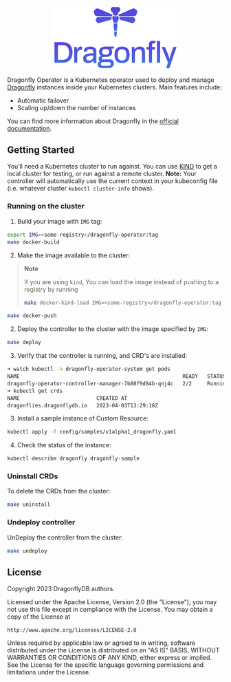 <p align="center">
  <a href="https://dragonflydb.io">
    <img  src="/.github/images/logo-full.svg"
      width="284" border="0" alt="Dragonfly">
  </a>
</p>

Dragonfly Operator is a Kubernetes operator used to deploy and manage [Dragonfly](https://dragonflydb.io/) instances inside your Kubernetes clusters.
Main features include:

- Automatic failover
- Scaling up/down the number of instances

You can find more information about Dragonfly in the [official documentation](https://dragonflydb.io/docs/).

## Getting Started

You’ll need a Kubernetes cluster to run against. You can use [KIND](https://sigs.k8s.io/kind) to get a local cluster for testing, or run against a remote cluster.
**Note:** Your controller will automatically use the current context in your kubeconfig file (i.e. whatever cluster `kubectl cluster-info` shows).

### Running on the cluster

1. Build your image with `IMG` tag:

```sh
export IMG=<some-registry>/dragonfly-operator:tag
make docker-build
```

2. Make the image available to the cluster:

> **Note**
>
> If you are using `kind`, You can load the image instead of pushing to a registry by running
>
> ```sh
> make docker-kind-load IMG=<some-registry>/dragonfly-operator:tag
> ```

```sh
make docker-push
```

2. Deploy the controller to the cluster with the image specified by `IMG`:

```sh
make deploy
```

3. Verify that the controller is running, and CRD's are installed:

```sh
➜ watch kubectl -n dragonfly-operator-system get pods                                                        
NAME                                                     READY   STATUS        RESTARTS   AGE
dragonfly-operator-controller-manager-7b88f9d84b-qnj4c   2/2     Running       0          13m
➜ kubectl get crds                             
NAME                         CREATED AT
dragonflies.dragonflydb.io   2023-04-03T13:29:18Z
```

3. Install a sample instance of Custom Resource:

```sh
kubectl apply -f config/samples/v1alpha1_dragonfly.yaml

```

4. Check the status of the instance:

```sh
kubectl describe dragonfly dragonfly-sample
```

### Uninstall CRDs

To delete the CRDs from the cluster:

```sh
make uninstall
```

### Undeploy controller

UnDeploy the controller from the cluster:

```sh
make undeploy
```

## License

Copyright 2023 DragonflyDB authors.

Licensed under the Apache License, Version 2.0 (the "License");
you may not use this file except in compliance with the License.
You may obtain a copy of the License at

    http://www.apache.org/licenses/LICENSE-2.0

Unless required by applicable law or agreed to in writing, software
distributed under the License is distributed on an "AS IS" BASIS,
WITHOUT WARRANTIES OR CONDITIONS OF ANY KIND, either express or implied.
See the License for the specific language governing permissions and
limitations under the License.
